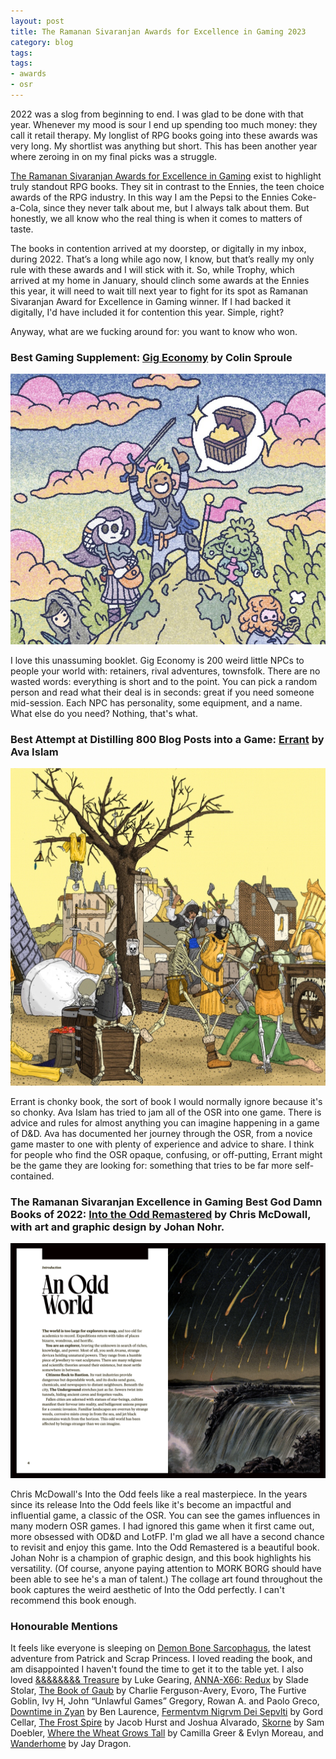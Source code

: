 ```yaml
---
layout: post
title: The Ramanan Sivaranjan Awards for Excellence in Gaming 2023
category: blog
tags:
tags:
- awards
- osr
---
```



2022 was a slog from beginning to end. I was glad to be done with that year. Whenever my mood is sour I end up spending too much money: they call it retail therapy. My longlist of RPG books going into these awards was very long. My shortlist was anything but short. This has been another year where zeroing in on my final picks was a struggle.

[The Ramanan Sivaranjan Awards for Excellence in Gaming][awards] exist to highlight truly standout RPG books. They sit in contrast to the Ennies, the teen choice awards of the RPG industry. In this way I am the Pepsi to the Ennies Coke-a-Cola, since they never talk about me, but I always talk about them. But honestly, we all know who the real thing is when it comes to matters of taste. 

The books in contention arrived at my doorstep, or digitally in my inbox, during 2022. That’s a long while ago now, I know, but that’s really my only rule with these awards and I will stick with it. So, while Trophy, which arrived at my home in January, should clinch some awards at the Ennies this year, it will need to wait till next year to fight for its spot as Ramanan Sivaranjan Award for Excellence in Gaming winner. If I had backed it digitally, I'd have included it for contention this year. Simple, right?

Anyway, what are we fucking around for: you want to know who won.

### Best Gaming Supplement: [Gig Economy][ge] by Colin Sproule

![Gig Economy Cover](/assets/img/gig-economy-cover.jpg)

I love this unassuming booklet. Gig Economy is 200 weird little NPCs to people your world with: retainers, rival adventures, townsfolk. There are no wasted words: everything is short and to the point. You can pick a random person and read what their deal is in seconds: great if you need someone mid-session. Each NPC has personality, some equipment, and a name. What else do you need? Nothing, that's what.

### Best Attempt at Distilling 800 Blog Posts into a Game: [Errant][] by Ava Islam

![Errant Cover](/assets/img/errant-cover.jpg)

Errant is chonky book, the sort of book I would normally ignore because it's so chonky. Ava Islam has tried to jam all of the OSR into one game. There is advice and rules for almost anything you can imagine happening in a game of D&D. Ava has documented her journey through the OSR, from a novice game master to one with plenty of experience and advice to share. I think for people who find the OSR opaque, confusing, or off-putting, Errant might be the game they are looking for: something that tries to be far more self-contained.

### The Ramanan Sivaranjan Excellence in Gaming Best God Damn Books of 2022: [Into the Odd Remastered][itor] by Chris McDowall, with art and graphic design by Johan Nohr.

![Into The Odd Spread](/assets/img/into-the-odd-spread.png)

Chris McDowall's Into the Odd feels like a real masterpiece. In the years since its release Into the Odd feels like it's become an impactful and influential game, a classic of the OSR. You can see the games influences in many modern OSR games. I had ignored this game when it first came out, more obsessed with OD&D and LotFP. I'm glad we all have a second chance to revisit and enjoy this game. Into the Odd Remastered is a beautiful book. Johan Nohr is a champion of graphic design, and this book highlights his versatility. (Of course, anyone paying attention to MORK BORG should have been able to see he's a man of talent.) The collage art found throughout the book captures the weird aesthetic of Into the Odd perfectly. I can't recommend this book enough.

### Honourable Mentions

It feels like everyone is sleeping on [Demon Bone Sarcophagus][dbs], the latest adventure from Patrick and Scrap Princess. I loved reading the book, and am disappointed I haven't found the time to get it to the table yet. I also loved [&&&&&&&& Treasure][andt] by Luke Gearing, [ANNA-X66: Redux][annax66] by Slade Stolar, [The Book of Gaub][tbog] by Charlie Ferguson-Avery, Evoro, The Furtive Goblin, Ivy H, John “Unlawful Games” Gregory, Rowan A. and Paolo Greco, [Downtime in Zyan][diz] by Ben Laurence, [Fermentvm Nigrvm Dei Sepvlti][fnds] by Gord Cellar, [The Frost Spire][tfs] by Jacob Hurst and Joshua Alvarado, [Skorne][] by Sam Doebler, [Where the Wheat Grows Tall][wtwgt] by Camilla Greer & Evlyn Moreau, and [Wanderhome][] by Jay Dragon.


[awards]: /awards/

[itor]: https://freeleaguepublishing.com/en/games/into-the-odd/
[errant]: https://killjestergames.itch.io/errant
[ge]: https://hurtleberrypress.itch.io/gig-economy

[andt]: https://lukegearing.itch.io/treasure
[annax66]: https://scablandspress.itch.io/anna-x66-redux
[tbog]: https://shop.lostpages.co.uk/products/the-book-of-gaub-print-pdf-soundtrack 
[diz]: https://ben-laurence.itch.io/downtime-in-zyan
[fnds]: https://www.drivethrurpg.com/product/320333/Fermentvm-Nigrvm-Dei-Sepvlti
[tfs]: https://swordfishislands.itch.io/the-frost-spire
[skorne]: https://dreamingdragonslayer.itch.io/skorne
[wtwgt]: https://10d10toads.itch.io/where-the-wheat-grows-tall
[wanderhome]: https://possumcreekgames.com/pages/wanderhome
[dbs]: https://falseparcels.bigcartel.com/product/demon-bone-sarcophagus

